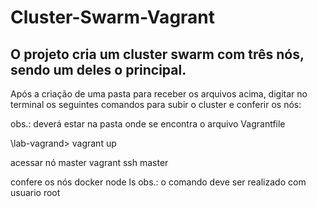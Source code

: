 # Cluster-Swarm-Vagrant

## O projeto cria um cluster swarm com três nós, sendo um deles o principal.

Após a criação de uma pasta para receber os arquivos acima, digitar no terminal os seguintes comandos para subir o cluster e conferir os nós:

obs.: deverá estar na pasta onde se encontra o arquivo Vagrantfile

\lab-vagrand> vagrant up

acessar nó master
vagrant ssh master

confere os nós
docker node ls
obs.: o comando deve ser realizado com usuario root


